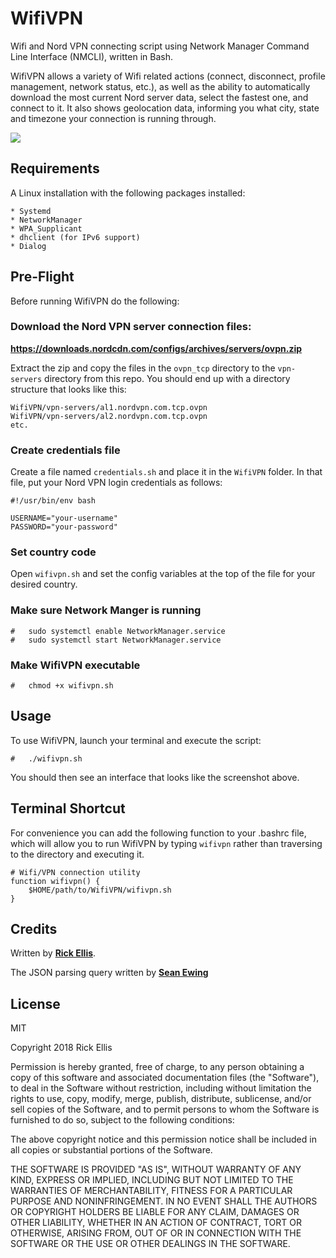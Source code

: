 # WifiVPN
Wifi and Nord VPN connecting script using Network Manager Command Line Interface (NMCLI), written in Bash. 

WifiVPN allows a variety of Wifi related actions (connect, disconnect, profile management, network status, etc.), as well as the ability to automatically download the most current Nord server data, select the fastest one, and connect to it. It also shows geolocation data, informing you what city, state and timezone your connection is running through.

<img src="https://i.imgur.com/W4BgHYF.png" />


## Requirements
A Linux installation with the following packages installed:

    * Systemd
    * NetworkManager
    * WPA_Supplicant
    * dhclient (for IPv6 support)
    * Dialog

## Pre-Flight
Before running WifiVPN do the following:

### Download the Nord VPN server connection files:

__https://downloads.nordcdn.com/configs/archives/servers/ovpn.zip__

Extract the zip and copy the files in the `ovpn_tcp` directory to the `vpn-servers` directory from this repo. You should end up with a directory structure that looks like this:

    WifiVPN/vpn-servers/al1.nordvpn.com.tcp.ovpn
    WifiVPN/vpn-servers/al2.nordvpn.com.tcp.ovpn
    etc.

### Create credentials file

Create a file named `credentials.sh` and place it in the `WifiVPN` folder. In that file, put your Nord VPN login credentials as follows:

    #!/usr/bin/env bash

    USERNAME="your-username"
    PASSWORD="your-password"

### Set country code
Open `wifivpn.sh` and set the config variables at the top of the file for your desired country.

### Make sure Network Manger is running

    #   sudo systemctl enable NetworkManager.service
    #   sudo systemctl start NetworkManager.service

### Make WifiVPN executable

    #   chmod +x wifivpn.sh

## Usage
To use WifiVPN, launch your terminal and execute the script:

    #   ./wifivpn.sh

You should then see an interface that looks like the screenshot above.

## Terminal Shortcut
For convenience you can add the following function to your .bashrc file, which will allow you to run WifiVPN by typing `wifivpn` rather than traversing to the directory and executing it.

    # Wifi/VPN connection utility
    function wifivpn() {
        $HOME/path/to/WifiVPN/wifivpn.sh
    }

## Credits

Written by __[Rick Ellis](http://rickellis.com/)__.

The JSON parsing query written by __[Sean Ewing](https://github.com/strobilomyces/nordvpn-nm)__

## License

MIT

Copyright 2018 Rick Ellis

Permission is hereby granted, free of charge, to any person obtaining a copy of this software and associated documentation files (the "Software"), to deal in the Software without restriction, including without limitation the rights to use, copy, modify, merge, publish, distribute, sublicense, and/or sell copies of the Software, and to permit persons to whom the Software is furnished to do so, subject to the following conditions:

The above copyright notice and this permission notice shall be included in all copies or substantial portions of the Software.

THE SOFTWARE IS PROVIDED "AS IS", WITHOUT WARRANTY OF ANY KIND, EXPRESS OR IMPLIED, INCLUDING BUT NOT LIMITED TO THE WARRANTIES OF MERCHANTABILITY, FITNESS FOR A PARTICULAR PURPOSE AND NONINFRINGEMENT. IN NO EVENT SHALL THE AUTHORS OR COPYRIGHT HOLDERS BE LIABLE FOR ANY CLAIM, DAMAGES OR OTHER LIABILITY, WHETHER IN AN ACTION OF CONTRACT, TORT OR OTHERWISE, ARISING FROM, OUT OF OR IN CONNECTION WITH THE SOFTWARE OR THE USE OR OTHER DEALINGS IN THE SOFTWARE.